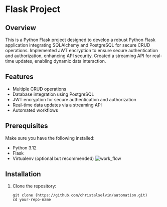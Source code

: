# Flask Project

## Overview

This is a Python Flask project designed to develop a robust Python Flask application integrating SQLAlchemy and PostgreSQL for secure CRUD operations. Implemented JWT encryption to ensure secure authentication and authorization, enhancing API security. Created a streaming API for real-time updates, enabling dynamic data interaction.

## Features

- Multiple CRUD operations
- Database integration using PostgreSQL
- JWT encryption for secure authentication and authorization
- Real-time data updates via a streaming API
- Automated workflows

## Prerequisites

Make sure you have the following installed:

- Python 3.12
- Flask
- Virtualenv (optional but recommended)
![work_flow](https://github.com/christalselvin/automation/assets/127867279/c78104b2-72d5-410f-93ae-2fe4014ea1a5)
## Installation

1. Clone the repository:
   ```HTTP
   git clone (https://github.com/christalselvin/automation.git)
   cd your-repo-name

